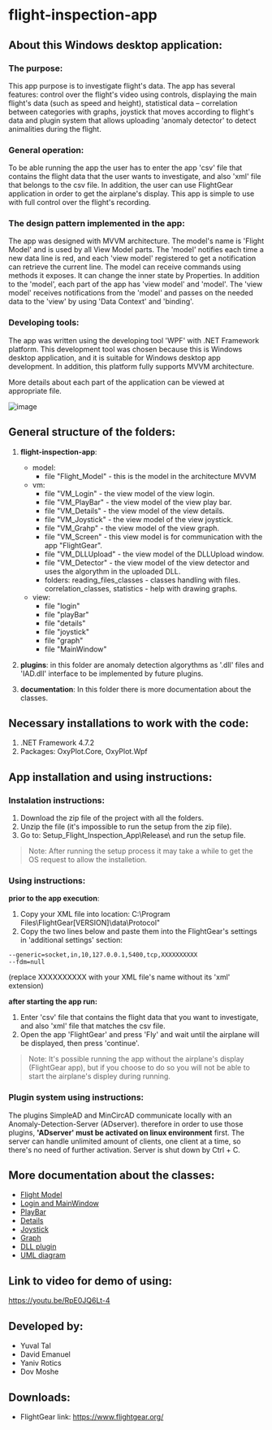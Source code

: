 # flight-inspection-app

## About this Windows desktop application:

### The purpose:
This app purpose is to investigate flight's data. The app has several features: control over the flight's video using controls, displaying the main flight's data (such as speed and height), statistical data – correlation between categories with graphs, joystick that moves according to flight's data and plugin system that allows uploading 'anomaly detector' to detect animalities during the flight.

### General operation:
To be able running the app the user has to enter the app 'csv' file that contains the flight data that the user wants to investigate, and also 'xml' file that belongs to the csv file. In addition, the user can use FlightGear application in order to get the airplane's display.
This app is simple to use with full control over the flight's recording.

### The design pattern implemented in the app:
The app was designed with MVVM architecture. The model's name is 'Flight Model' and is used by all View Model parts. The 'model' notifies each time a new data line is red, and each 'view model' registered to get a notification can retrieve the current line. The model can receive commands using methods it exposes. It can change the inner state by Properties.
In addition to the 'model', each part of the app has 'view model' and 'model'. The 'view model' receives notifications from the 'model' and passes on the needed data to the 'view' by using 'Data Context' and 'binding'.

### Developing tools:
The app was written using the developing tool 'WPF' with .NET Framework platform. This development tool was chosen because this is Windows desktop application, and it is suitable for Windows desktop app development. In addition, this platform fully supports MVVM architecture.

More details about each part of the application can be viewed at appropriate file.


![image](https://user-images.githubusercontent.com/72437425/114621880-ed595380-9cb5-11eb-8b42-54ebbc7d7511.png)


## General structure of the folders:
1. **flight-inspection-app**:
    - model:
      - file "Flight_Model" - this is the model in the architecture MVVM
    - vm:
      - file "VM_Login" -  the view model of the view login.
      - file "VM_PlayBar" - the view model of the view play bar.
      - file "VM_Details" - the view model of the view details.
      - file "VM_Joystick" - the view model of the view joystick.
      - file "VM_Grahp" - the view model of the view graph.
      - file "VM_Screen" - this view model is for communication with the app "FlightGear".
      - file "VM_DLLUpload" - the view model of the DLLUpload window.
      - file "VM_Detector" - the view model of the view detector and uses the algorythm in the uploaded DLL. 
      - folders: reading_files_classes - classes handling with files. correlation_classes, statistics - help with drawing graphs.
    - view:
      - file "login"
      - file "playBar"
      - file "details"
      - file "joystick"
      - file "graph"
      - file "MainWindow"
2. **plugins**:
in this folder are anomaly detection algorythms as '.dll' files and 'IAD.dll' interface to be implemented by future plugins.

4. **documentation**:
In this folder there is more documentation about the classes.


## Necessary installations to work with the code:
1. .NET Framework 4.7.2
2. Packages: OxyPlot.Core, OxyPlot.Wpf

## App installation and using instructions:

### Instalation instructions:
1. Download the zip file of the project with all the folders.
2. Unzip the file (it's impossible to run the setup from the zip file).
3. Go to: Setup_Flight_Inspection_App\Release\ and run the setup file.
>Note: After running the setup process it may take a while to get the OS request to allow the installetion.

### Using instructions:
**prior to the app execution**:
1. Copy your XML file into location: C:\Program Files\FlightGear[VERSION]\data\Protocol\"
2. Copy the two lines below and paste them into the FlightGear's settings in 'additional settings' section:
```
--generic=socket,in,10,127.0.0.1,5400,tcp,XXXXXXXXXX
--fdm=null
```
(replace XXXXXXXXXX with your XML file's name without its 'xml' extension)

**after starting the app run:**
1. Enter 'csv' file that contains the flight data that you want to investigate, and also 'xml' file that matches the csv file.
2. Open the app 'FlightGear' and press 'Fly' and wait until the airplane will be displayed, then press 'continue'.
>Note: It's possible running the app without the airplane's display (FlightGear app), but if you choose to do so you will not be able to start the airplane's displey during running.

### Plugin system using instructions:
The plugins SimpleAD and MinCircAD communicate locally with an Anomaly-Detection-Server (ADserver). therefore in order to use those plugins, **'ADserver' must be activated on linux environment** first. The server can handle unlimited amount of clients, one client at a time, so there's no need of further activation. Server is shut down by Ctrl + C.

## More documentation about the classes:
- [Flight Model](documentation/Model.md)
- [Login and MainWindow](documentation/Login_and_MainWindow.md)
- [PlayBar](documentation/PlayBar.md)
- [Details](documentation/Details.md)
- [Joystick](documentation/Joystick.md)
- [Graph](documentation/Graph.md)
- [DLL plugin](documentation/Dll.md)
- [UML diagram](documentation/UML.png)

## Link to video for demo of using:
https://youtu.be/RpE0JQ6Lt-4

## Developed by:
* Yuval Tal
* David Emanuel
* Yaniv Rotics
* Dov Moshe

## Downloads:
* FlightGear
link: https://www.flightgear.org/
